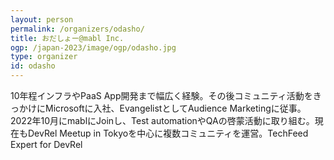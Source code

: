 ```yaml
---
layout: person
permalink: /organizers/odasho/
title: おだしょー@mabl Inc.
ogp: /japan-2023/image/ogp/odasho.jpg
type: organizer
id: odasho
---
```

10年程インフラやPaaS App開発まで幅広く経験。その後コミュニティ活動をきっかけにMicrosoftに入社、EvangelistとしてAudience Marketingに従事。2022年10月にmablにJoinし、Test automationやQAの啓蒙活動に取り組む。現在もDevRel Meetup in Tokyoを中心に複数コミュニティを運営。TechFeed Expert for DevRel
